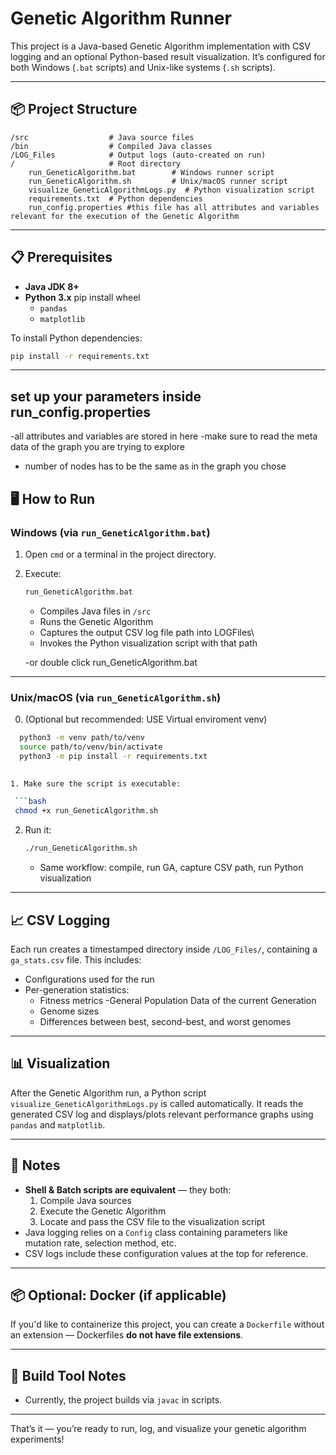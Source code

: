 
# Genetic Algorithm Runner

This project is a Java-based Genetic Algorithm implementation with CSV logging and an optional Python-based result visualization. It’s configured for both Windows (`.bat` scripts) and Unix-like systems (`.sh` scripts).

---

## 📦 Project Structure

```
/src                  # Java source files
/bin                  # Compiled Java classes
/LOG_Files            # Output logs (auto-created on run)
/                     # Root directory
    run_GeneticAlgorithm.bat        # Windows runner script
    run_GeneticAlgorithm.sh         # Unix/macOS runner script
    visualize_GeneticAlgorithmLogs.py  # Python visualization script
    requirements.txt  # Python dependencies
	run_config.properties #this file has all attributes and variables relevant for the execution of the Genetic Algorithm
```

---

## 📋 Prerequisites

- **Java JDK 8+**
- **Python 3.x**
    pip install wheel
  - `pandas`
  - `matplotlib`

To install Python dependencies:

```bash
pip install -r requirements.txt
```

---

## set up your parameters inside run_config.properties

-all attributes and variables are stored in here
-make sure to read the meta data of the graph you are trying to explore
- number of nodes has to be the same as in the graph you chose



## 🖥️ How to Run

### Windows (via `run_GeneticAlgorithm.bat`)

1. Open `cmd` or a terminal in the project directory.
2. Execute:

   ```bash
   run_GeneticAlgorithm.bat
   ```
   
   - Compiles Java files in `/src`
   - Runs the Genetic Algorithm
   - Captures the output CSV log file path into LOGFiles\
   - Invokes the Python visualization script with that path
   
   -or double click run_GeneticAlgorithm.bat

---

### Unix/macOS (via `run_GeneticAlgorithm.sh`)

0. (Optional but recommended: USE Virtual enviroment venv)

  ```bash
    python3 -m venv path/to/venv
    source path/to/venv/bin/activate
    python3 -m pip install -r requirements.txt
    

1. Make sure the script is executable:

   ```bash
   chmod +x run_GeneticAlgorithm.sh
   ```

2. Run it:

   ```bash
   ./run_GeneticAlgorithm.sh
   ```

   - Same workflow: compile, run GA, capture CSV path, run Python visualization

---

## 📈 CSV Logging

Each run creates a timestamped directory inside `/LOG_Files/`, containing a `ga_stats.csv` file. This includes:

- Configurations used for the run
- Per-generation statistics:
  - Fitness metrics
  -General Population Data of the current Generation
  - Genome sizes
  - Differences between best, second-best, and worst genomes

---

## 📊 Visualization

After the Genetic Algorithm run, a Python script `visualize_GeneticAlgorithmLogs.py` is called automatically. It reads the generated CSV log and displays/plots relevant performance graphs using `pandas` and `matplotlib`.

---

## 📝 Notes

- **Shell & Batch scripts are equivalent** — they both:
  1. Compile Java sources
  2. Execute the Genetic Algorithm
  3. Locate and pass the CSV file to the visualization script
- Java logging relies on a `Config` class containing parameters like mutation rate, selection method, etc.
- CSV logs include these configuration values at the top for reference.

---

## 📦 Optional: Docker (if applicable)

If you'd like to containerize this project, you can create a `Dockerfile` without an extension — Dockerfiles **do not have file extensions**.

---

## 📑 Build Tool Notes

- Currently, the project builds via `javac` in scripts.

---

That’s it — you’re ready to run, log, and visualize your genetic algorithm experiments!
